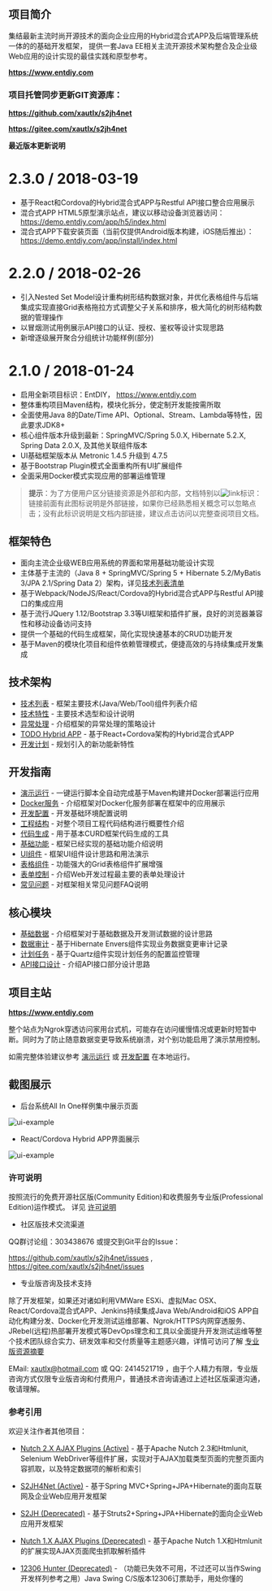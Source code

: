 ## 项目简介

集结最新主流时尚开源技术的面向企业应用的Hybrid混合式APP及后端管理系统一体的的基础开发框架，
提供一套Java EE相关主流开源技术架构整合及企业级Web应用的设计实现的最佳实践和原型参考。

**https://www.entdiy.com**

### 项目托管同步更新GIT资源库：

**https://github.com/xautlx/s2jh4net**

**https://gitee.com/xautlx/s2jh4net**

**最近版本更新说明**

2.3.0 / 2018-03-19
==================
  * 基于React和Cordova的Hybrid混合式APP与Restful API接口整合应用展示
  * 混合式APP HTML5原型演示站点，建议以移动设备浏览器访问：  https://demo.entdiy.com/app/h5/index.html  
  * 混合式APP下载安装页面（当前仅提供Android版本构建，iOS随后推出）： https://demo.entdiy.com/app/install/index.html

2.2.0 / 2018-02-26
==================
  * 引入Nested Set Model设计重构树形结构数据对象，并优化表格组件与后端集成实现直接Grid表格拖拉方式调整父子关系和排序，极大简化的树形结构数据的管理操作
  * 以冒烟测试用例展示API接口的认证、授权、鉴权等设计实现思路
  * 新增逐级展开聚合分组统计功能样例(部分)

2.1.0 / 2018-01-24
==================
  * 启用全新项目标识：EntDIY， https://www.entdiy.com 
  * 整体重构项目Maven结构，模块化拆分，使定制开发能按需所取
  * 全面使用Java 8的Date/Time API、Optional、Stream、Lambda等特性，因此要求JDK8+
  * 核心组件版本升级到最新：SpringMVC/Spring 5.0.X, Hibernate 5.2.X, Spring Data 2.0.X, 及其他关联组件版本
  * UI基础框架版本从 Metronic 1.4.5 升级到 4.7.5
  * 基于Bootstrap Plugin模式全面重构所有UI扩展组件 
  * 全面采用Docker模式实现应用的部署运维管理

> **提示**：为了方便用户区分链接资源是外部和内部，文档特别以![link](entdiy-devops/entdiy-dev-guide/src/main/resources/META-INF/resources/dev/docs/markdown/images/link.gif)标识：链接前面有此图标说明是外部链接，如果你已经熟悉相关概念可以忽略点击；没有此标识说明是文档内部链接，建议点击访问以完整查阅项目文档。

## 框架特色

* 面向主流企业级WEB应用系统的界面和常用基础功能设计实现
* 主体基于主流的（Java 8 + SpringMVC/Spring 5 + Hibernate 5.2/MyBatis 3/JPA 2.1/Spring Data 2）架构，详见[技术列表清单](entdiy-devops/entdiy-dev-guide/src/main/resources/META-INF/resources/dev/docs/markdown/100.技术列表.md)
* 基于Webpack/NodeJS/React/Cordova的Hybrid混合式APP与Restful API接口的集成应用
* 基于流行JQuery 1.12/Bootstrap 3.3等UI框架和插件扩展，良好的浏览器兼容性和移动设备访问支持
* 提供一个基础的代码生成框架，简化实现快速基本的CRUD功能开发
* 基于Maven的模块化项目和组件依赖管理模式，便捷高效的与持续集成开发集成

## 技术架构

* [技术列表](entdiy-devops/entdiy-dev-guide/src/main/resources/META-INF/resources/dev/docs/markdown/100.技术列表.md) - 框架主要技术(Java/Web/Tool)组件列表介绍
* [技术特性](entdiy-devops/entdiy-dev-guide/src/main/resources/META-INF/resources/dev/docs/markdown/110.技术特性.md) - 主要技术选型和设计说明
* [异常处理](entdiy-devops/entdiy-dev-guide/src/main/resources/META-INF/resources/dev/docs/markdown/120.异常处理.md) - 介绍框架的异常处理的策略设计
* [TODO Hybrid APP](entdiy-devops/entdiy-dev-guide/src/main/resources/META-INF/resources/dev/docs/markdown/TODO.md) - 基于React+Cordova架构的Hybrid混合式APP
* [开发计划](entdiy-devops/entdiy-dev-guide/src/main/resources/META-INF/resources/dev/docs/markdown/140.开发计划.md) - 规划引入的新功能新特性

## 开发指南

* [演示运行](entdiy-devops/entdiy-dev-guide/src/main/resources/META-INF/resources/dev/docs/markdown/210.演示运行.md) - 一键运行脚本全自动完成基于Maven构建并Docker部署运行应用
* [Docker服务](entdiy-devops/entdiy-dev-guide/src/main/resources/META-INF/resources/dev/docs/markdown/220.Docker服务.md) - 介绍框架对Docker化服务部署在框架中的应用展示
* [开发配置](entdiy-devops/entdiy-dev-guide/src/main/resources/META-INF/resources/dev/docs/markdown/230.开发配置.md) - 开发基础环境配置说明
* [工程结构](entdiy-devops/entdiy-dev-guide/src/main/resources/META-INF/resources/dev/docs/markdown/240.工程结构.md) - 对整个项目工程代码结构进行概要性介绍
* [代码生成](entdiy-devops/entdiy-dev-guide/src/main/resources/META-INF/resources/dev/docs/markdown/250.代码生成.md) - 用于基本CURD框架代码生成的工具
* [基础功能](entdiy-devops/entdiy-dev-guide/src/main/resources/META-INF/resources/dev/docs/markdown/260.基础功能.md) - 框架已经实现的基础功能介绍说明
* [UI组件](entdiy-devops/entdiy-dev-guide/src/main/resources/META-INF/resources/dev/docs/markdown/270.UI组件.md)    - 框架UI组件设计思路和用法演示
* [表格组件](entdiy-devops/entdiy-dev-guide/src/main/resources/META-INF/resources/dev/docs/markdown/280.表格组件.md) - 功能强大的Grid表格组件扩展增强
* [表单控制](entdiy-devops/entdiy-dev-guide/src/main/resources/META-INF/resources/dev/docs/markdown/290.表单控制.md) - 介绍Web开发过程最主要的表单处理设计
* [常见问题](entdiy-devops/entdiy-dev-guide/src/main/resources/META-INF/resources/dev/docs/markdown/295.常见问题.md) - 对框架相关常见问题FAQ说明

## 核心模块

* [基础数据](entdiy-devops/entdiy-dev-guide/src/main/resources/META-INF/resources/dev/docs/markdown/310.基础数据.md) - 介绍框架对于基础数据及开发测试数据的设计思路
* [数据审计](entdiy-devops/entdiy-dev-guide/src/main/resources/META-INF/resources/dev/docs/markdown/320.数据审计.md) - 基于Hibernate Envers组件实现业务数据变更审计记录
* [计划任务](entdiy-devops/entdiy-dev-guide/src/main/resources/META-INF/resources/dev/docs/markdown/330.计划任务.md) - 基于Quartz组件实现计划任务的配置监控管理
* [API接口设计](entdiy-devops/entdiy-dev-guide/src/main/resources/META-INF/resources/dev/docs/markdown/340.API接口设计.md) - 介绍API接口部分设计思路


## 项目主站

**https://www.entdiy.com**

整个站点为Ngrok穿透访问家用台式机，可能存在访问缓慢情况或更新时短暂中断。同时为了防止随意数据变更导致系统崩溃，对个别功能启用了演示禁用控制。

如需完整体验建议参考 [演示运行](entdiy-devops/entdiy-dev-guide/src/main/resources/META-INF/resources/dev/docs/markdown/210.演示运行.md) 或 
[开发配置](entdiy-devops/entdiy-dev-guide/src/main/resources/META-INF/resources/dev/docs/markdown/230.开发配置.md) 在本地运行。

## 截图展示

* 后台系统All In One样例集中展示页面

![ui-example](entdiy-devops/entdiy-dev-guide/src/main/resources/META-INF/resources/dev/docs/markdown/images/ui-example.jpg)

* React/Cordova Hybrid APP界面展示

![ui-example](entdiy-devops/entdiy-dev-guide/src/main/resources/META-INF/resources/dev/docs/markdown/images/app-example.png)

### 许可说明

按照流行的免费开源社区版(Community Edition)和收费服务专业版(Professional Edition)运作模式。
详见 [许可说明](entdiy-devops/entdiy-dev-guide/src/main/resources/META-INF/resources/dev/docs/markdown/LICENSE.md)

* 社区版技术交流渠道

QQ群讨论组：303438676 或提交到Git平台的Issue：

https://github.com/xautlx/s2jh4net/issues , https://gitee.com/xautlx/s2jh4net/issues

* 专业版咨询及技术支持

除了开发框架，如果还对诸如利用VMWare ESXi、虚拟Mac OSX、React/Cordova混合式APP、Jenkins持续集成Java Web/Android和iOS APP自动化构建分发、Docker化开发测试运维部署、Ngrok/HTTPS内网穿透服务、
JRebel(远程)热部署开发模式等DevOps理念和工具以全面提升开发测试运维等整个技术团队综合实力、研发效率和交付质量等主题感兴趣，详情可访问了解 [专业版资源摘要](entdiy-devops/entdiy-dev-guide/src/main/resources/META-INF/resources/dev/docs/markdown/LICENSE.md#Professional_Edition_Introduction)

EMail: xautlx@hotmail.com 或 QQ: 2414521719 ，由于个人精力有限，专业版咨询方式仅限专业版咨询和付费用户，普通技术咨询请通过上述社区版渠道沟通，敬请理解。

### 参考引用

欢迎关注作者其他项目：

* [Nutch 2.X AJAX Plugins (Active)](https://github.com/xautlx/nutch-ajax) -  基于Apache Nutch 2.3和Htmlunit, Selenium WebDriver等组件扩展，实现对于AJAX加载类型页面的完整页面内容抓取，以及特定数据项的解析和索引

* [S2JH4Net (Active)](https://github.com/xautlx/s2jh4net) -  基于Spring MVC+Spring+JPA+Hibernate的面向互联网及企业Web应用开发框架

* [S2JH (Deprecated)](https://github.com/xautlx/s2jh) -  基于Struts2+Spring+JPA+Hibernate的面向企业Web应用开发框架
 
* [Nutch 1.X AJAX Plugins (Deprecated)](https://github.com/xautlx/nutch-htmlunit) -  基于Apache Nutch 1.X和Htmlunit的扩展实现AJAX页面爬虫抓取解析插件
 
* [12306 Hunter (Deprecated)](https://github.com/xautlx/12306-hunter) - （功能已失效不可用，不过还可以当作Swing开发样列参考之用）Java Swing C/S版本12306订票助手，用处你懂的

